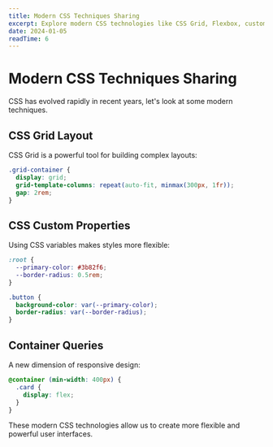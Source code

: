 ```yaml
---
title: Modern CSS Techniques Sharing
excerpt: Explore modern CSS technologies like CSS Grid, Flexbox, custom properties, and improve web design capabilities.
date: 2024-01-05
readTime: 6
---
```


# Modern CSS Techniques Sharing

CSS has evolved rapidly in recent years, let's look at some modern techniques.

## CSS Grid Layout

CSS Grid is a powerful tool for building complex layouts:

```css
.grid-container {
  display: grid;
  grid-template-columns: repeat(auto-fit, minmax(300px, 1fr));
  gap: 2rem;
}
```

## CSS Custom Properties

Using CSS variables makes styles more flexible:

```css
:root {
  --primary-color: #3b82f6;
  --border-radius: 0.5rem;
}

.button {
  background-color: var(--primary-color);
  border-radius: var(--border-radius);
}
```

## Container Queries

A new dimension of responsive design:

```css
@container (min-width: 400px) {
  .card {
    display: flex;
  }
}
```

These modern CSS technologies allow us to create more flexible and powerful user interfaces. 